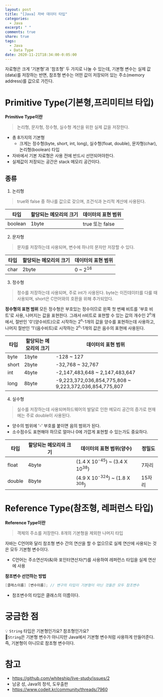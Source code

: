 ```yaml
---
layout: post
title: "[Java] 자바 데이터 타입"
categories:
  - Java
excerpt: " "
comments: true
share: true
tags:
  - Java
  - Data Type
date: 2020-11-21T18:34:00-0:05:00
---
```


자료형은 크게 '기본형'과 '참조형' 두 가지로 나눌 수 있는데, 기본형 변수는 실제 값(data)를 저장하는 반면, 참조형 변수는 어떤 값이 저장되어 있는 주소(memory address)를 값으로 가진다.

# Primitive Type(기본형,프리미티브 타입)

**Primitive Type이란**

> 논리형, 문자형, 정수형, 실수형 계산을 위한 실제 값을 저장한다.

- 총 8가지의 기본형
  - 크게는 정수형(byte, short, int, long), 실수형(float, double), 문자형(char), 논리형(boolean) 타입
- 자바에서 기본 자료형은 사용 전에 반드시 선언되어야한다.
- 실제값이 저장되는 공간은 stack 메모리 공간이다.

## 종류

1. 논리형

> true와 false 중 하나를 값으로 갖으며, 조건식과 논리적 계산에 사용된다.

| 타입    | 할당되는 메모리의 크기 | 데이터의 표현 범위 |
| ------- | ---------------------- | ------------------ |
| boolean | 1byte                  | true 또는 false    |

2. 문자형

> 문자를 저장하는데 사용되며, 변수에 하나의 문자만 저장할 수 있다.

| 타입 | 할당되는 메모리의 크기 | 데이터의 표현 범위 |
| ---- | ---------------------- | ------------------ |
| char | 2byte                  | 0 ~ 2<sup>16</sup> |

3. 정수형

> 정수를 저장하는데 사용되며, 주로 int가 사용된다. byte는 이진데이터를 다룰 때 사용되며, short은 C언어와의 호환을 위해 추가되었다.

**정수형의 표현 범위**
모든 정수형은 부호있는 정수이므로 왼쪽 첫 번째 비트를 '부호 비트'로 사용, 나머지는 값을 표현한다. 그래서 n비트로 표현할 수 있는 값의 개수인 2<sup>n</sup>개에서, 절반인 '0'(양수비트)으로 시작하는 2<sup>n</sup>-1개의 값을 양수를 표현하는데 사용하고, 나머지 절반인 '1'(음수비트)로 시작하는 2<sup>n</sup>-1개의 값은 음수의 표현에 사용된다.

| 타입  | 할당되는 메모리의 크기 | 데이터의 표현 범위                                     |
| ----- | ---------------------- | ------------------------------------------------------ |
| byte  | 1byte                  | -128 ~ 127                                             |
| short | 2byte                  | -32,768 ~ 32,767                                       |
| int   | 4byte                  | -2,147,483,648 ~ 2,147,483,647                         |
| long  | 8byte                  | -9,223,372,036,854,775,808 ~ 9,223,372,036,854,775,807 |

4. 실수형

> 실수를 저장하는데 사용되며하드웨어의 발달로 인한 메모리 공간의 증가로 현재에는 주로 double이 사용된다.

- 양수의 범위에 '-' 부호를 붙이면 음의 범위가 된다.
- 소수점수도 표현해야 하므로 얼마나 0에 가깝게 표현할 수 있는가도 중요하다.

| 타입   | 할당되는 메모리의 크기 | 데이터의 표현 범위(양수)                           | 정밀도 |
| ------ | ---------------------- | -------------------------------------------------- | ------ |
| float  | 4byte                  | (1.4 X 10<sup>-45</sup>) ~ (3.4 X 10<sup>38</sup>) | 7자리  |
| double | 8byte                  | (4.9 X 10<sup>-324</sup>) ~ (1.8 X <sup>308</sup>) | 15자리 |

# Reference Type(참조형, 레퍼런스 타입)

**Reference Type이란**

> 객체의 주소를 저장한다. 8개의 기본형을 제외한 나머지 타입

자바는 C언어와 달리 참조형 변수 간의 연산을 할 수 없으므로 실제 연산에 사용되는 것은 모두 기본형 변수이다.

- C언어는 주소연산자(&)와 포인터연산자(\*)를 사용하여 레퍼런스 타입을 실제 연산에 사용

**참조변수 선언하는 방법**

```java
[클래스이름] [변수이름]; // 변구의 타입이 기본형이 아닌 것들은 모두 참조변수
```

- 참조변수의 타입은 클래스의 이름이다.

# 궁금한 점

💡 `String` 타입은 기본형인가요? 참조형인가요?<br>
📢`String`은 기본형 변수가 아니지만 Java에서 기본형 변수처럼 사용하게 만들어준다. 즉, 기본형이 아니므로 참조형 변수이다.

# 참고

- <https://github.com/whiteship/live-study/issues/2>
- 남궁 성, Java의 정석, 도우출판
- <https://www.codeit.kr/community/threads/7960>
